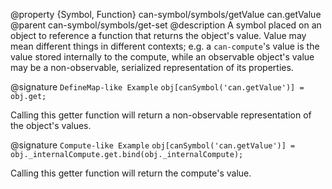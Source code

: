 @property {Symbol, Function} can-symbol/symbols/getValue can.getValue
@parent can-symbol/symbols/get-set
@description A symbol placed on an object to reference a function that returns the object's value.  Value may mean different things in different contexts; e.g. a `can-compute`'s value is the value stored internally to the compute, while an observable object's value may be a non-observable, serialized representation of its properties.

@signature `DefineMap-like Example` `obj[canSymbol('can.getValue')] = obj.get;`

Calling this getter function will return a non-observable representation of the object's values.

@signature `Compute-like Example` `obj[canSymbol('can.getValue')] = obj._internalCompute.get.bind(obj._internalCompute);`

Calling this getter function will return the compute's value.
